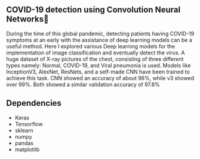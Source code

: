 ## COVID-19 detection using Convolution Neural Networks🦠
During the time of this global pandemic, detecting patients having COVID-19 symptoms at an early with the assistance of deep learning models can be a useful method. Here I explored various Deep learning models for the implementation of image classification and eventually detect the virus. A huge dataset of X-ray pictures of the chest, consisting of three different types namely: Normal, COVID-19, and Viral pneumonia is used. Models like InceptionV3, AlexNet, ResNets, and a self-made CNN have been trained to achieve this task. CNN showed an accuracy of about 96%, while v3 showed over 99%. Both showed a similar validation accuracy of 97.8%

## Dependencies
* Keras
* Tensorflow
* sklearn
* numpy
* pandas
* matplotlib
